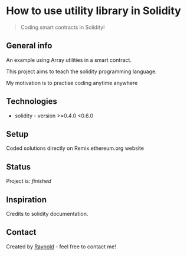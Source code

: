 # How to use utility library in Solidity
> Coding smart contracts in Solidity!

## General info
An example using Array utilities in a smart contract.

This project aims to teach the solidity programming language. 

My motivation is to practise coding anytime anywhere

## Technologies
* solidity  - version >=0.4.0 <0.6.0

## Setup
Coded solutions directly on Remix.ethereum.org  website


## Status
Project is: _finished_

## Inspiration
Credits to solidity documentation.

## Contact
Created by [Raynold](https://ca.linkedin.com/in/raynold-gyasi-036631119) - feel free to contact me!


